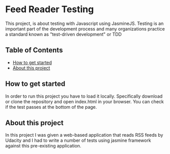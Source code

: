 # Feed Reader Testing
This project, is about testing with Javascript using JasmineJS. 
Testing is an important part of the development process and many organizations practice a standard known as "test-driven development" or TDD

## Table of Contents

* [How to get started](#howtogetstarted)
* [About this project](#aboutthisproject)

## How to get started
In order to run this project you have to load it locally. Specifically download or clone the repository and open index.html in your browser.
You can check if the test passes at the bottom of the page.

## About this project
In this project I was given a web-based application that reads RSS feeds by Udacity and I had to write a number of tests using jasmine framework against this pre-existing application.
